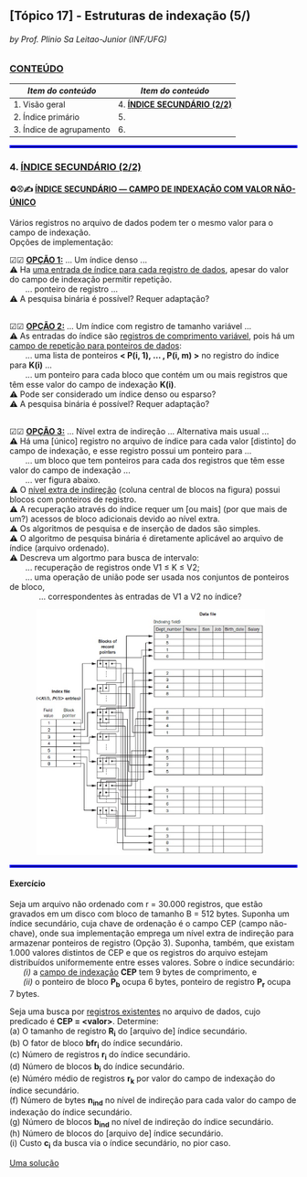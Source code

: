 ## [Tópico 17] - Estruturas de indexação (5/)
###### *by Prof. Plinio Sa Leitao-Junior (INF/UFG)*

### <ins>CONTEÚDO</ins>

|_Item do conteúdo_|_Item do conteúdo_|
|-|-|
|1. Visão geral|4. <ins>**ÍNDICE SECUNDÁRIO (2/2)**</ins>|
|2. Índice primário|5. |
|3. Índice de agrupamento|6. |

<hr style="border:2px solid blue">

### 4. <ins>ÍNDICE SECUNDÁRIO (2/2)</ins>

#### &#x267B;&#x26BE;&#x270D; <ins>ÍNDICE SECUNDÁRIO &#8213; CAMPO DE INDEXAÇÃO COM VALOR NÃO-ÚNICO</ins>

Vários registros no arquivo de dados podem ter o mesmo valor para o campo de indexação.<br>
Opções de implementação:

&#9745;&#9745; **<ins>OPÇÃO 1:<ins>** ... Um índice denso ...<br>
&#9888; Ha <ins>uma entrada de índice para cada registro de dados</ins>, apesar do valor do campo de indexação permitir repetição.<br>
&nbsp;&nbsp;&nbsp;&nbsp;&nbsp;&nbsp; ... ponteiro de registro ...<br>
&#9888; A pesquisa binária é possível? Requer adaptação?<br>
<br>

&#9745;&#9745; **<ins>OPÇÃO 2:<ins>** ... Um índice com registro de tamanho variável ...<br>
&#9888; As entradas do índice são <ins>registros de comprimento variável</ins>, pois há um <ins>campo de repetição para ponteiros de dados</ins>:<br>
&nbsp;&nbsp;&nbsp;&nbsp;&nbsp;&nbsp; ... uma lista de ponteiros **\< P(i, 1), … , P(i, m) \>** no registro do índice para **K(i)** ...<br>
&nbsp;&nbsp;&nbsp;&nbsp;&nbsp;&nbsp; ... um ponteiro para cada bloco que contém um ou mais registros que têm esse valor do campo de indexação **K(i)**.<br>
&#9888; Pode ser considerado um índice denso ou esparso?<br>
&#9888; A pesquisa binária é possível? Requer adaptação?<br>
<br>

&#9745;&#9745; **<ins>OPÇÃO 3:<ins>** ... Nível extra de indireção ... Alternativa mais usual ...<br>
&#9888; Há uma [único] registro no arquivo de índice para cada valor [distinto] do campo de indexação, e esse registro possui um ponteiro para ...<br>
&nbsp;&nbsp;&nbsp;&nbsp;&nbsp;&nbsp; ... um bloco que tem ponteiros para cada dos registros que têm esse valor do campo de indexação ...<br>
&nbsp;&nbsp;&nbsp;&nbsp;&nbsp;&nbsp; ... ver figura abaixo.<br>
&#9888; O <ins>nível extra de indireção</ins> (coluna central de blocos na figura) possui blocos com ponteiros de registro.<br>
&#9888; A recuperação através do índice requer um [ou mais] (por que mais de um?) acessos de bloco adicionais devido ao nível extra.<br>
&#9888; Os algoritmos de pesquisa e de inserção de dados são simples.<br>
&#9888; O algoritmo de pesquisa binária é diretamente aplicável ao arquivo de índice (arquivo ordenado).<br>
&#9888; Descreva um algortmo para busca de intervalo:<br>
&nbsp;&nbsp;&nbsp;&nbsp;&nbsp;&nbsp; ... recuperação de registros onde V1 ≤ K ≤ V2;<br>
&nbsp;&nbsp;&nbsp;&nbsp;&nbsp;&nbsp; ... uma operação de união pode ser usada nos conjuntos de ponteiros de bloco,<br>
&nbsp;&nbsp;&nbsp;&nbsp;&nbsp;&nbsp;&nbsp;&nbsp;&nbsp;&nbsp;&nbsp;&nbsp; ... correspondentes às entradas de V1 a V2 no índice?

&nbsp;&nbsp;&nbsp;&nbsp;&nbsp;&nbsp;&nbsp;&nbsp;&nbsp;&nbsp;&nbsp;&nbsp;<img src="../media/arquivo-38.jpg" width="400">

<hr style="border:2px solid blue">

#### Exercício

Seja um arquivo não ordenado com r = 30.000 registros, que estão gravados em um disco com bloco de tamanho B = 512 bytes. Suponha um índice secundário, cuja chave de ordenação é o campo CEP (campo não-chave), onde sua implementação emprega um nível extra de indireção para armazenar ponteiros de registro (Opção 3). Suponha, também, que existam 1.000 valores distintos de CEP e que os registros do arquivo estejam distribuídos uniformemente entre esses valores. Sobre o índice secundário:<br>
&nbsp;&nbsp;&nbsp;&nbsp;&nbsp;&nbsp;_(i)_ a <ins>campo de indexação</ins> **CEP** tem 9 bytes de comprimento, e<br>
&nbsp;&nbsp;&nbsp;&nbsp;&nbsp;&nbsp;_(ii)_ o ponteiro de bloco **P<sub>b</sub>** ocupa 6 bytes, ponteiro de registro **P<sub>r</sub>** ocupa 7 bytes.

Seja uma busca por <ins>registros existentes</ins> no arquivo de dados, cujo predicado é **CEP = \<valor\>**. Determine:<br>
(a) O tamanho de registro **R<sub>i</sub>** do [arquivo de] índice secundário.<br>
(b) O fator de bloco **bfr<sub>i</sub>** do índice secundário.<br>
(c) Número de registros **r<sub>i</sub>** do índice secundário.<br>
(d) Número de blocos **b<sub>i</sub>** do índice secundário.<br>
(e) Núméro médio de registros **r<sub>k</sub>** por valor do campo de indexação do índice secundário.<br>
(f) Número de bytes **n<sub>ind</sub>** no nível de indireção para cada valor do campo de indexação do índice secundário.<br>
(g) Número de blocos **b<sub>ind</sub>** no nível de indireção do índice secundário.<br>
(h) Número de blocos do [arquivo de] índice secundário.<br>
(i) Custo **c<sub>i</sub>** da busca via o índice secundário, no pior caso.<br>

[Uma solução](./topico-17solucao-01.md)
